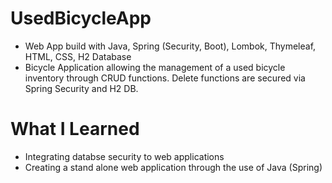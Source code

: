 # UsedBicycleApp
* Web App build with Java, Spring (Security, Boot), Lombok, Thymeleaf, HTML, CSS, H2 Database
* Bicycle Application allowing the management of a used bicycle inventory through CRUD functions. Delete functions are secured via Spring Security and H2 DB.

# What I Learned

* Integrating databse security to web applications
* Creating a stand alone web application through the use of Java (Spring)
